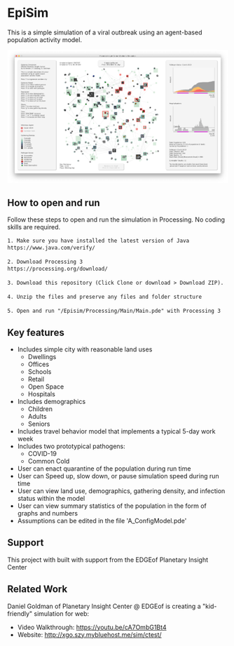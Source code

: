 # EpiSim
This is a simple simulation of a viral outbreak using an agent-based population activity model.

![Epidemic Simulation by Ira Winder](screenshots/screenshot.png?raw=true "Epidemic Simulation by Ira Winder")

## How to open and run
Follow these steps to open and run the simulation in Processing. No coding skills are required.

	1. Make sure you have installed the latest version of Java
	https://www.java.com/verify/

	2. Download Processing 3
	https://processing.org/download/

	3. Download this repository (Click Clone or download > Download ZIP). 
	
	4. Unzip the files and preserve any files and folder structure
	
	5. Open and run "/Episim/Processing/Main/Main.pde" with Processing 3
	
## Key features
- Includes simple city with reasonable land uses
  - Dwellings
  - Offices
  - Schools
  - Retail
  - Open Space
  - Hospitals
- Includes demographics
  - Children
  - Adults
  - Seniors
- Includes travel behavior model that implements a typical 5-day work week
- Includes two prototypical pathogens:
  - COVID-19
  - Common Cold
- User can enact quarantine of the population during run time
- User can Speed up, slow down, or pause simulation speed during run time
- User can view land use, demographics, gathering density, and infection status within the model
- User can view summary statistics of the population in the form of graphs and numbers
- Assumptions can be edited in the file 'A_ConfigModel.pde'

## Support
This project with built with support from the EDGEof Planetary Insight Center

## Related Work
Daniel Goldman of Planetary Insight Center @ EDGEof is creating a "kid-friendly" simulation for web:
- Video Walkthrough: https://youtu.be/cA7OmbG1Bt4
- Website: http://xgo.szy.mybluehost.me/sim/ctest/
